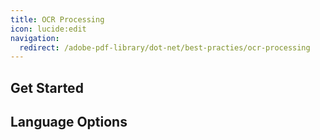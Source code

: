 ```yaml
---
title: OCR Processing
icon: lucide:edit
navigation:
  redirect: /adobe-pdf-library/dot-net/best-practies/ocr-processing
---
```


## Get Started

## Language Options
